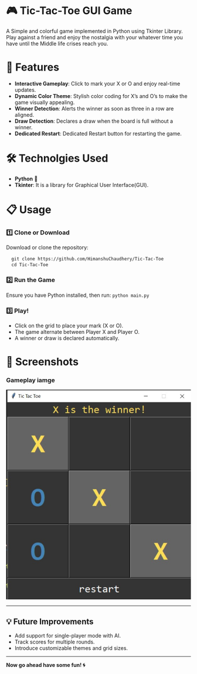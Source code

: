 #  🎮 Tic-Tac-Toe GUI Game

A Simple and colorful game implemented in Python using Tkinter Library. Play against a friend and enjoy the nostalgia with your whatever time you have until the Middle life crises reach you.

# 📸 Features
- **Interactive Gameplay**: Click to mark your X or O and enjoy real-time updates.
- **Dynamic Color Theme**: Stylish color coding for X’s and O’s to make the game visually appealing.
- **Winner Detection**: Alerts the winner as soon as three in a row are aligned.
- **Draw Detection**: Declares a draw when the board is full without a winner.
- **Dedicated Restart**: Dedicated Restart button for restarting the game.

# 🛠️ Technolgies Used
- **Python** 🐍
- **Tkinter**: It is a library for Graphical User Interface(GUI).

# 📋 Usage
### 1️⃣ Clone or Download
Download or clone the repository:
```
  git clone https://github.com/HimanshuChaudhery/Tic-Tac-Toe
  cd Tic-Tac-Toe
```

### 2️⃣ Run the Game
Ensure you have Python installed, then run:
`
python main.py
`

### 3️⃣ Play!
- Click on the grid to place your mark (X or O).
- The game alternate between Player X and Player O.
- A winner or draw is declared automatically.

# 📸 Screenshots

### Gameplay iamge 
![inital_image](https://github.com/HimanshuChaudhery/Tic-Tac-Toe/blob/main/tic-tac-toe.jpg)

---

## 💡 Future Improvements

- Add support for single-player mode with AI.
- Track scores for multiple rounds.
- Introduce customizable themes and grid sizes.

---

**Now go ahead have some fun! 🌀**
